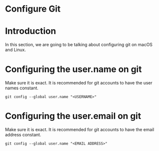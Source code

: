 # Configure Git


# Introduction

In this section, we are going to be talking about configuring git on macOS and Linux.




# Configuring the user.name on git

Make sure it is exact. It is recommended for git accounts to have 
the user names constant.

```
git config --global user.name "<USERNAME>"

```


# Configuring the user.email on git

Make sure it is exact. It is recommended for git accounts to have 
the email address constant.

```
git config --global user.name "<EMAIL ADDRESS>"

```
